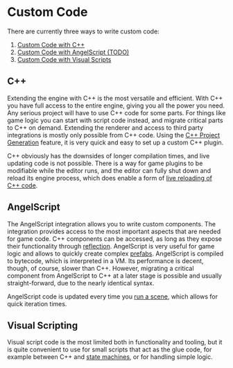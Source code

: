 # Custom Code

There are currently three ways to write custom code:

1. [Custom Code with C++](cpp/cpp-overview.md)
1. [Custom Code with AngelScript (TODO)](angelscript/angelscript-overview.md)
1. [Custom Code with Visual Scripts](visual-script/visual-script-overview.md)

## C++

Extending the engine with C++ is the most versatile and efficient. With C++ you have full access to the entire engine, giving you all the power you need. Any serious project will have to use C++ code for some parts. For things like game logic you can start with script code instead, and migrate critical parts to C++ on demand. Extending the renderer and access to third party integrations is mostly only possible from C++ code. Using the [C++ Project Generation](cpp/cpp-project-generation.md) feature, it is very quick and easy to set up a custom C++ plugin.

C++ obviously has the downsides of longer compilation times, and live updating code is not possible. There is a way for game plugins to be modifiable while the editor runs, and the editor can fully shut down and reload its engine process, which does enable a form of [live reloading of C++ code](cpp/cpp-code-reload.md).

## AngelScript

The AngelScript integration allows you to write custom components. The integration provides access to the most important aspects that are needed for game code. C++ components can be accessed, as long as they expose their functionality through [reflection](../runtime/reflection-system.md). AngelScript is very useful for game logic and allows to quickly create complex [prefabs](../prefabs/prefabs-overview.md). AngelScript is compiled to bytecode, which is interpreted in a VM. Its performance is decent, though, of course, slower than C++. However, migrating a critical component from AngelScript to C++ at a later stage is possible and usually straight-forward, due to the nearly identical syntax.

AngelScript code is updated every time you [run a scene](../editor/run-scene.md), which allows for quick iteration times.

## Visual Scripting

Visual script code is the most limited both in functionality and tooling, but it is quite convenient to use for small scripts that act as the glue code, for example between C++ and [state machines](game-logic/state-machine-asset.md), or for handling simple logic.
